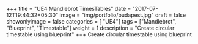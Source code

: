 +++
title = "UE4 Mandlebrot TimesTables"
date = "2017-07-12T19:44:32+05:30"
image = "img/portfolio/budapest.jpg"
draft = false
showonlyimage = false
categories = [ "UE4"]
tags = ["Mandlebrot", "Blueprint", "Timestable"]
weight = 1
description = "Create circular timestable using blueprint"
+++
Create circular timestable using blueprint
<!--more-->